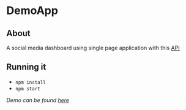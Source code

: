 # DemoApp

## About

A social media dashboard using single page application with this [API](https://jsonplaceholder.typicode.com/)

## Running it
- `npm install` 
- `npm start`

_Demo can be found [here](https://fierce-dusk-60480.herokuapp.com/)_


